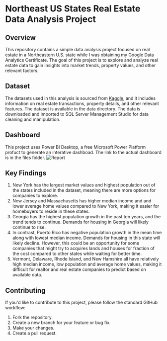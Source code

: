 # Northeast US States Real Estate Data Analysis Project

## Overview
This repository contains a simple data analysis project focused on real estate in a Northeastern U.S. state while I was obtaining my Google Data Analytics Certificate. The goal of this project is to explore and analyze real estate data to gain insights into market trends, property values, and other relevant factors.

## Dataset
The datasets used in this analysis is sourced from [Kaggle](https://www.kaggle.com/datasets/jayoza198/realtor-data), and it includes information on real estate transactions, property details, and other relevant features. The dataset is available in the data directory. The data is downloaded and imported to SQL Server Management Studio for data cleaning and manipulation.

## Dashboard
This project uses Power BI Desktop, a free Microsoft Power Platform profuct to generate an interative dashboad. The link to the actual dashboard is in the files folder.
![Report](https://github.com/DanHuuTran/RealEstateProject/assets/133534096/50c1930a-7e69-43ac-826a-985cbd7df494)

## Key Findings
1. New York has the  largest market values and highest population out of the states included in the dataset, meaning there are more options for companies to explore.
2. New Jersey and Massachusetts has higher median income and and lower average home values compared to New York, making it easier for homebuyers to reside in these states.
3. Georgia has the highest population growth in the past ten years, and the trend tends to continue. Demands for housing in Georgia will likely continue to rise.
4. In contrast, Puerto Rico has negative population growth in the mean time along with lowest median income. Demands for housing in this state will likely decline. However, this could be an opportunity for some companies that might try to acquires lands and houses for fraction of the cost compared to other states while waiting for better time.
5. Vermont, Delaware, Rhode Island, and New Hamshire all have relatively high median income, low population and average home values, making it difficult for realtor and real estate companies to predict based on available data.

## Contributing
If you'd like to contribute to this project, please follow the standard GitHub workflow:

1. Fork the repository.
2. Create a new branch for your feature or bug fix.
3. Make your changes.
4. Create a pull request.

